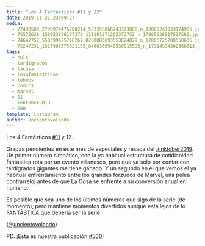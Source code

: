 ```yaml
---
title: "Los 4 Fantásticos #11 y 12"
date: 2019-11-21 23:09:27
media: 
  - 72490509_2799974476700214_533355866743373808_n_18066241933174906.jpg
  - 75572638_150923856177378_111181871262373752_n_17865638017527582.jpg
  - 74642752_550399425746267_8250083693553824829_n_17866725208550636.jpg
  - 72247231_1517987575021155_8466365940530015596_n_17914994302368313.jpg
tags: 
  - hulk
  - tardigrados
  - lacosa
  - los4fantasticos
  - tebeos
  - comics
  - marvel
  - 11
  - inktober2019
  - 500
template: instagram
author: uncientovolando
---
```


Los 4 Fantásticos [#11](/tags/11) y 12.


Grapas pendientes en este mes de especiales y resaca del [#inktober2019](/tags/inktober2019). Un primer número simpático, con la ya habitual estructura de cotidianidad fantástica rota por un evento villanesco, pero que ya solo por contar con tardígrados gigantes me tiene ganado. Y un segundo en el que vemos el ya habitual enfrentamiento entre los grandes forzudos de Marvel, una pelea contrarreloj antes de que La Cosa se enfrente a su conversión anual en humano.


Es posible que sea uno de los últimos números que sigo de la serie (de momento), pero mantiene momentos divertidos aunque está lejos de lo FANTÁSTICA que debería ser la serie.


([@uncientovolando](https://instagram.com/uncientovolando))






PD. ¡Esta es nuestra publicación [#500](/tags/500)!







